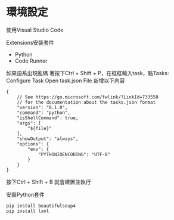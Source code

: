 # 環境設定

使用Visual Studio Code

Extensions安裝套件
* Python
* Code Runner

如果語系出現亂碼
著按下Ctrl + Shift + P，在框框輸入task，點Tasks: Configure Task
Open task.json File
新增以下內容
```
{
    // See https://go.microsoft.com/fwlink/?LinkId=733558
    // for the documentation about the tasks.json format
    "version": "0.1.0",
    "command": "python",
    "isShellCommand": true,
    "args": [
        "${file}"
    ],
    "showOutput": "always",
    "options": {
        "env": {
            "PYTHONIOENCODING": "UTF-8"
        }
    }
}
```

按下Ctrl + Shift + B 就會建置並執行


安裝Python套件
```
pip install beautifulsoup4
pip install lxml
```
